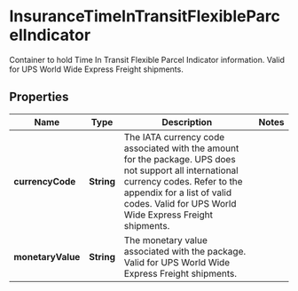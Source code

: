 

# InsuranceTimeInTransitFlexibleParcelIndicator

Container to hold Time In Transit Flexible Parcel Indicator information.  Valid for UPS World Wide Express Freight shipments.

## Properties

| Name | Type | Description | Notes |
|------------ | ------------- | ------------- | -------------|
|**currencyCode** | **String** | The IATA currency code associated with the amount for the package.  UPS does not support all international currency codes. Refer to the appendix for a list of valid codes. Valid for UPS World Wide Express Freight shipments. |  |
|**monetaryValue** | **String** | The monetary value associated with the package.  Valid for UPS World Wide Express Freight shipments. |  |



